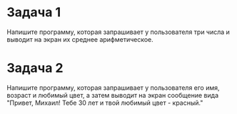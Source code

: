 # Задача 1
Напишите программу, которая запрашивает у пользователя три числа и выводит на экран их среднее арифметическое.
# Задача 2
Напишите программу, которая запрашивает у пользователя его имя, возраст и любимый цвет, а затем выводит на экран сообщение вида "Привет, Михаил! Тебе 30 лет и твой любимый цвет - красный."
